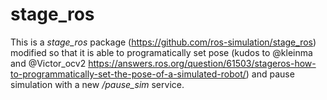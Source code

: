 # stage_ros

This is a _stage\_ros_ package (https://github.com/ros-simulation/stage_ros) modified so that it is able to programatically set pose (kudos to @kleinma and @Victor_ocv2 https://answers.ros.org/question/61503/stageros-how-to-programmatically-set-the-pose-of-a-simulated-robot/)
and pause simulation with a new _/pause\_sim_ service.
